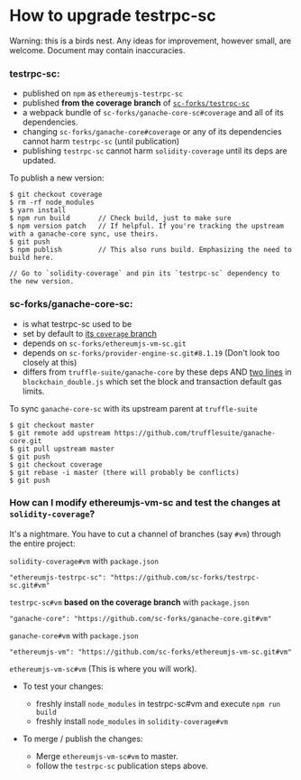 # How to upgrade testrpc-sc

Warning: this is a birds nest. Any ideas for improvement, however small, are welcome. Document may contain inaccuracies.

### testrpc-sc:
+ published on `npm` as `ethereumjs-testrpc-sc`
+ published **from the coverage branch** of [`sc-forks/testrpc-sc`](https://github.com/sc-forks/testrpc-sc/tree/coverage)
+ a webpack bundle of `sc-forks/ganache-core-sc#coverage` and all of its dependencies.
+ changing `sc-forks/ganache-core#coverage` or any of its dependencies cannot harm `testrpc-sc` (until publication)
+ publishing `testrpc-sc` cannot harm `solidity-coverage` until its deps are updated.

To publish a new version:

```
$ git checkout coverage
$ rm -rf node_modules
$ yarn install
$ npm run build       // Check build, just to make sure
$ npm version patch   // If helpful. If you're tracking the upstream with a ganache-core sync, use theirs.
$ git push
$ npm publish         // This also runs build. Emphasizing the need to build here. 

// Go to `solidity-coverage` and pin its `testrpc-sc` dependency to the new version. 
```
### sc-forks/ganache-core-sc:
+ is what testrpc-sc used to be
+ set by default to [its `coverage` branch](https://github.com/sc-forks/ganache-core-sc)
+ depends on `sc-forks/ethereumjs-vm-sc.git`
+ depends on `sc-forks/provider-engine-sc.git#8.1.19` (Don't look too closely at this)
+ differs from `truffle-suite/ganache-core` by these deps AND 
  [two lines](https://github.com/sc-forks/ganache-core/blob/ae31080cdc581fef416a1c68cbe28ff71b6fb7c9/lib/blockchain_double.js#L36-L37) 
  in `blockchain_double.js` which set the block and transaction default gas limits.

To sync `ganache-core-sc` with its upstream parent at `truffle-suite`
```
$ git checkout master
$ git remote add upstream https://github.com/trufflesuite/ganache-core.git
$ git pull upstream master
$ git push
$ git checkout coverage 
$ git rebase -i master (there will probably be conflicts)
$ git push
```

### How can I modify ethereumjs-vm-sc and test the changes at `solidity-coverage`?

It's a nightmare. You have to cut a channel of branches (say `#vm`) through the entire project:

`solidity-coverage#vm` with `package.json`
```
"ethereumjs-testrpc-sc": "https://github.com/sc-forks/testrpc-sc.git#vm"
```

`testrpc-sc#vm` **based on the coverage branch** with `package.json`
```
"ganache-core": "https://github.com/sc-forks/ganache-core.git#vm"
```

`ganache-core#vm` with `package.json`
```
"ethereumjs-vm": "https://github.com/sc-forks/ethereumjs-vm-sc.git#vm"
```

`ethereumjs-vm-sc#vm` (This is where you will work).

+ To test your changes: 
  + freshly install `node_modules` in testrpc-sc#vm and execute `npm run build` 
  + freshly install `node_modules` in `solidity-coverage#vm`


+ To merge / publish the changes:
  + Merge `ethereumjs-vm-sc#vm` to master.
  + follow the `testrpc-sc` publication steps above.










